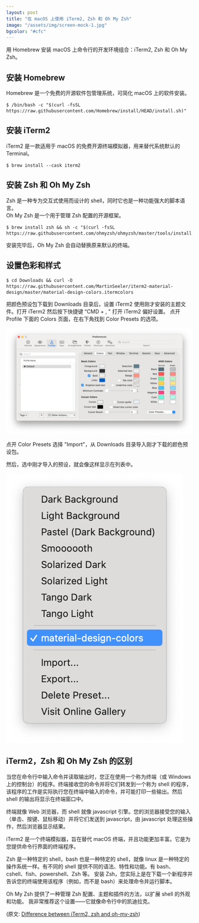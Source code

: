 ```yaml
---
layout: post
title: "在 macOS 上使用 iTerm2, Zsh 和 Oh My Zsh"
image: "/assets/img/screen-mock-1.jpg"
bgcolor: "#cfc"
---
```


用 Homebrew 安装 macOS 上命令行的开发环境组合：iTerm2, Zsh 和 Oh My Zsh。

## 安装 Homebrew

Homebrew 是一个免费的开源软件包管理系统，可简化 macOS 上的软件安装。

```shell
$ /bin/bash -c "$(curl -fsSL https://raw.githubusercontent.com/Homebrew/install/HEAD/install.sh)"
```

## 安装 iTerm2

iTerm2 是一款适用于 macOS 的免费开源终端模拟器，用来替代系统默认的 Terminal。

```shell
$ brew install --cask iterm2
```

## 安装 Zsh 和 Oh My Zsh

Zsh 是一种专为交互式使用而设计的 shell，同时它也是一种功能强大的脚本语言。<br>
Oh My Zsh 是一个用于管理 Zsh 配置的开源框架。

```shell
$ brew install zsh && sh -c "$(curl -fsSL https://raw.githubusercontent.com/ohmyzsh/ohmyzsh/master/tools/install.sh)"
```

安装完毕后，Oh My Zsh 会自动替换原来默认的终端。

## 设置色彩和样式

```shell
$ cd Downloads && curl -O https://raw.githubusercontent.com/MartinSeeler/iterm2-material-design/master/material-design-colors.itermcolors
```

把颜色预设包下载到 Downloads 目录后，设置 iTerm2 使用刚才安装的主题文件。打开 iTerm2 然后按下快捷键 “CMD + , " 打开 iTerm2 偏好设置。
点开 Profile 下面的 Colors 页面，在右下角找到 Color Presets 的选项。

![](/assets/img/screenshot-iterm2-preferences.png)

点开 Color Presets 选择 "Import"，从 Downloads 目录导入刚才下载的颜色预设包。

然后，选中刚才导入的预设，就会像这样显示在列表中。

<img src="/assets/img/screenshot-iterm2-options.png" class="small-image" />

## iTerm2，Zsh 和 Oh My Zsh 的区别

当您在命令行中输入命令并读取输出时，您正在使用一个称为终端（或 Windows 上的控制台）的程序。终端接收您的命令并将它们转发到一个称为 shell 的程序，该程序的工作是实际执行您在终端中输入的命令，并可能打印一些输出。然后 shell 的输出将显示在终端窗口中。

终端就像 Web 浏览器，而 shell 就像 javascript 引擎。您的浏览器接受您的输入（单击、按键、鼠标移动）并将它们发送到 javascript，由 javascript 处理这些操作，然后浏览器显示结果。

iTerm2 是一个终端模拟器，旨在替代 macOS 终端，并且功能更加丰富。它是为您提供命令行界面的终端程序。

Zsh 是一种特定的 shell，bash 也是一种特定的 shell，就像 linux 是一种特定的操作系统一样。有不同的 shell 提供不同的语法、特性和功能。有 bash、cshell、fish、powershell、Zsh 等。
安装 Zsh，您实际上是在下载一个新程序并告诉您的终端使用该程序（例如，而不是 bash）来处理命令并运行脚本。

Oh My Zsh 提供了一种管理 Zsh 配置、主题和插件的方法，以扩展 shell 的外观和功能。
我非常推荐这个设置——它就像命令行中的凯迪拉克。

(原文: [Difference between iTerm2, zsh and oh-my-zsh](https://stackoverflow.com/a/64316750/2862195))
